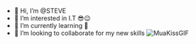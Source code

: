 - 👋 Hi, I’m @STEVE
- 👀 I’m interested in I.T 😎😉
- 🌱 I’m currently learning 🤕
- 💞️ I’m looking to collaborate for my new skills ![MuaKissGIF](https://github.com/STEVE-69/STEVE-69/assets/149259691/5c3d7aa5-ea7b-4eb1-a702-c0218918ca34)


<!---
STEVE-69/STEVE-69 is a ✨ special ✨ repository because its `README.md` (this file) appears on your GitHub profile.
You can click the Preview link to take a look at your changes.
--->
